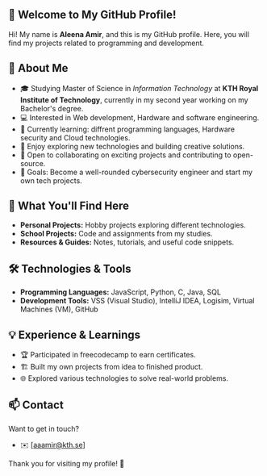 ## 👋 Welcome to My GitHub Profile!

Hi! My name is **Aleena Amir**, and this is my GitHub profile. Here, you will find my projects related to programming and development.

## 📌 About Me
- 🎓 Studying Master of Science in _Information Technology_ at **KTH Royal Institute of Technology**, currently in my second year working on my Bachelor's degree.
- 💻 Interested in Web development, Hardware and software engineering.
- 🚀 Currently learning: diffrent programming languages, Hardware security and Cloud technologies.
- 📖 Enjoy exploring new technologies and building creative solutions.
- 🌱 Open to collaborating on exciting projects and contributing to open-source.
- 🎯 Goals: Become a well-rounded cybersecurity engineer and start my own tech projects.

## 🎯 What You'll Find Here
- **Personal Projects:** Hobby projects exploring different technologies.
- **School Projects:** Code and assignments from my studies.
- **Resources & Guides:** Notes, tutorials, and useful code snippets.

## 🛠 Technologies & Tools
- **Programming Languages:** JavaScript, Python, C, Java, SQL
- **Development Tools:** VSS (Visual Studio), IntelliJ IDEA, Logisim, Virtual Machines (VM), GitHub

## 💡 Experience & Learnings
- 🏆 Participated in freecodecamp to earn certificates. 
- 🏗️ Built my own projects from idea to finished product.
- 🌐 Explored various technologies to solve real-world problems.

## 📫 Contact
Want to get in touch?
- ✉️ [aaamir@kth.se]

Thank you for visiting my profile! 🤍
